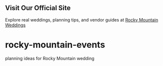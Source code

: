 ## Visit Our Official Site
Explore real weddings, planning tips, and vendor guides at [Rocky Mountain Weddings](https://rockymountainweddings.ca)
# rocky-mountain-events
planning ideas for Rocky Mountain wedding
